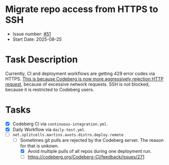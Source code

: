 # Migrate repo access from HTTPS to SSH
* Issue number: [\#51](https://codeberg.org/splitcells-net/net.splitcells.network.community/issues/64)
* Start Date: 2025-08-25
# Task Description
Currently, CI and deployment workflows are getting 429 error codes via HTTPS.
[This is because Codeberg is now more aggressively rejection HTTP request](https://fosstodon.org/@Codeberg@social.anoxinon.de/115074265802390489),
because of excessive network requests.
SSH is not blocked, because it is restricted to Codeberg users.
# Tasks
* [x] Codeberg CI via `continuous-integration.yml`.
* [x] Daily Workflow via `daily-test.yml`.
* [ ] `net.splitcells.martins.avots.distro.deploy.remote`
    * [ ] Sometimes git pulls are rejected by the Codeberg server. The reason for that is unkown.
        * [x] Avoid multiple pulls of all repos during one deployment run.
        * [ ] https://codeberg.org/Codeberg-CI/feedback/issues/271